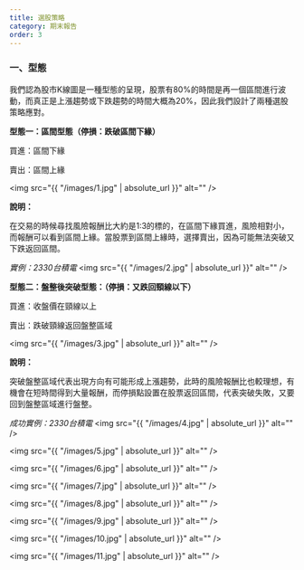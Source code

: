 ```yaml
---
title: 選股策略
category: 期末報告
order: 3
---
```


### 一、型態
我們認為股市K線圖是一種型態的呈現，股票有80%的時間是再一個區間進行波動，而真正是上漲趨勢或下跌趨勢的時間大概為20%，因此我們設計了兩種選股策略應對。</p>

**型態一：區間型態（停損：跌破區間下緣）** </p>
買進：區間下緣</p>
賣出：區間上緣</p>


<span class="image fit"><img src="{{ "/images/1.jpg" | absolute_url }}" alt="" /></span>

**說明：** 
<p>在交易的時候尋找風險報酬比大約是1:3的標的，在區間下緣買進，風險相對小，而報酬可以看到區間上緣。當股票到區間上緣時，選擇賣出，因為可能無法突破又下跌返回區間。</p>

*實例：2330台積電*
<span class="image fit"><img src="{{ "/images/2.jpg" | absolute_url }}" alt="" /></span>

**型態二：盤整後突破型態：（停損：又跌回頸線以下）**

<p>買進：收盤價在頸線以上</p>
<p>賣出：跌破頸線返回盤整區域</p>

<span class="image fit"><img src="{{ "/images/3.jpg" | absolute_url }}" alt="" /></span>

**說明：** 
<p>突破盤整區域代表出現方向有可能形成上漲趨勢，此時的風險報酬比也較理想，有機會在短時間得到大量報酬，而停損點設置在股票返回區間，代表突破失敗，又要回到盤整區域進行盤整。</p>

*成功實例：2330台積電*
<span class="image fit"><img src="{{ "/images/4.jpg" | absolute_url }}" alt="" /></span>

<span class="image fit"><img src="{{ "/images/5.jpg" | absolute_url }}" alt="" /></span>

<span class="image fit"><img src="{{ "/images/6.jpg" | absolute_url }}" alt="" /></span>

<span class="image fit"><img src="{{ "/images/7.jpg" | absolute_url }}" alt="" /></span>

<span class="image fit"><img src="{{ "/images/8.jpg" | absolute_url }}" alt="" /></span>

<span class="image fit"><img src="{{ "/images/9.jpg" | absolute_url }}" alt="" /></span>

<span class="image fit"><img src="{{ "/images/10.jpg" | absolute_url }}" alt="" /></span>

<span class="image fit"><img src="{{ "/images/11.jpg" | absolute_url }}" alt="" /></span>